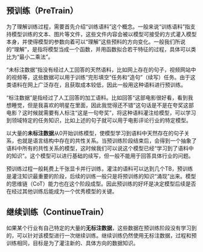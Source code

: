 ## **预训练（PreTrain）**

为了理解训练过程，需要首先介绍“训练语料”这个概念。一般来说“训练语料”指支持模型训练的文本、图片等文件，这些文件内容会被以模型可接受的方式灌入模型本身，并使得模型的参数向着可以“理解”这些预料的方向变化。一般我们所说的“理解”，是指将模型当成一个函数，并用函数拟合若干特征的过程，具体可以类比为“最小二乘法”。

“未标注数据”指没有经过人工回答的天然语料，比如网上存在的句子，视频网站中的视频等，这些数据可以用于训练“完形填空”任务和“造句”（续写）任务。由于这类语料在网上广泛存在，且获取成本较低，因此一般用这种语料进行预训练。

“标注数据”是指经过了人工回答的加工语料。比如回答“这部电影很好看，看到我想睡觉，但是我喜欢的明星在里面，因此我觉得还不错”这句话是不是在夸奖这部电影？这时候就需要有人标注“这是一句夸奖”，将这种语料灌注给模型，可以学习到领域特定的任务知识，比如上述的句子就可以用于电影评论行业的特定模型。

以大量的**未标注数据**从0开始训练模型，使模型学习到语料中天然存在的句子关系，也就是语言结构中存在的共性关系。当预训练阶段结束后，会得到一个抽象了语料中所有的共性关系的模型，这时候我们可以说这个模型已经“学习到了语料中的知识”。这个模型可以进行基础的续写，但一般不能用于回答具体行业的问题。

预训练过程一般耗费上千张显卡并行训练，灌注的语料可以达到几个TB，预训练是灌注知识最重要的阶段，后续的训练一般只是将预训练的知识“涌现”出来。模型的思维链（CoT）能力也在这个阶段成型。因此预训练的好坏是决定模型后续是否在经过其他训练后能成为一个优秀模型的关键。

## **继续训练（ContinueTrain）**

如果某个行业有自己特定的大量的**无标注数据**，这些数据在预训练阶段没有学习到的，可以针对该模型进行一次继续训练。继续训练仍然使用无标注数据，过程和预训练相同，目标是为了灌注新的、具体方向的数据知识。